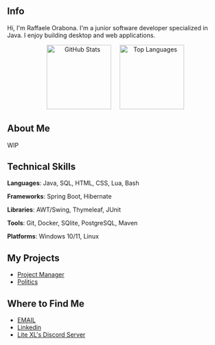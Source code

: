 ## Info

Hi, I'm Raffaele Orabona. I'm a junior software developer specialized in Java. I enjoy building desktop and web applications.

<p align="center">
  <img src="https://github-readme-stats.vercel.app/api?username=PerilousBooklet&theme=dark" alt="GitHub Stats" height="150"/>
  &nbsp;&nbsp;&nbsp;
  <img src="https://github-readme-stats.vercel.app/api/top-langs/?username=PerilousBooklet&layout=compact&hide=jupyter%20notebook,dart&theme=dark" alt="Top Languages" height="150"/>
</p>

## About Me

<!-- I have experience in ?, I bring ? My passion lies in ? -->

WIP

## Technical Skills

**Languages**: Java, SQL, HTML, CSS, Lua, Bash

**Frameworks**: Spring Boot, Hibernate

**Libraries**: AWT/Swing, Thymeleaf, JUnit

**Tools**: Git, Docker, SQlite, PostgreSQL, Maven

**Platforms**: Windows 10/11, Linux

## My Projects

- [Project Manager]()
- [Politics]()

## Where to Find Me

- [EMAIL](mailto:raffaele.orabona@protonmail.com)
- [Linkedin](https://www.linkedin.com/in/raffaele-orabona-03821b231/)
- [Lite XL's Discord Server](https://discord.gg/47gNc6YMW3)
